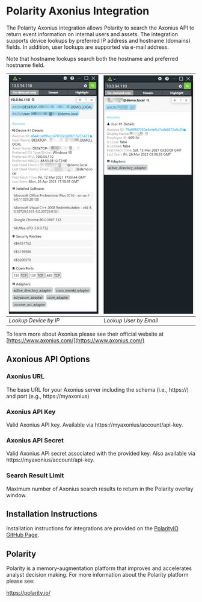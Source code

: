 # Polarity Axonius Integration

The Polarity Axonius integration allows Polarity to search the Axonius API to return event information on internal users and assets.  The integration supports device lookups by preferred IP address and hostname (domains) fields. In addition, user lookups are supported via e-mail address.

Note that hostname lookups search both the hostname and preferred hostname field.

| ![device lookup example](assets/overlay-ip.png) | ![user lookup example](assets/overlay-email.png) |
|---|---|
|*Lookup Device by IP* | *Lookup User by Email* |

To learn more about Axonius please see their official website at [https://www.axonius.com/](https://www.axonius.com/)

## Axonious API Options 

### Axonius URL
The base URL for your Axonius server including the schema (i.e., https://) and port (e.g., https://myaxonius)

### Axonius API Key
Valid Axonius API key.  Available via https://myaxonius/account/api-key.

### Axonius API Secret
Valid Axonius API secret associated with the provided key.  Also available via https://myaxonius/account/api-key.

### Search Result Limit
Maximum number of Axonius search results to return in the Polarity overlay window.

## Installation Instructions

Installation instructions for integrations are provided on the [PolarityIO GitHub Page](https://polarityio.github.io/).

## Polarity

Polarity is a memory-augmentation platform that improves and accelerates analyst decision making.  For more information about the Polarity platform please see:

https://polarity.io/
